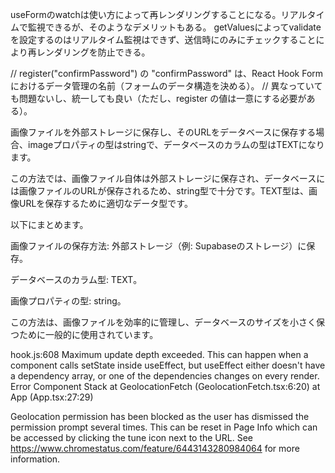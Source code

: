 useFormのwatchは使い方によって再レンダリングすることになる。リアルタイムで監視できるが、そのようなデメリットもある。
getValuesによってvalidateを設定するのはリアルタイム監視はできず、送信時にのみにチェックすることにより再レンダリングを防止できる。

// register("confirmPassword") の "confirmPassword" は、React Hook Form におけるデータ管理の名前（フォームのデータ構造を決める）。
// 異なっていても問題ないし、統一しても良い（ただし、register の値は一意にする必要がある）。


画像ファイルを外部ストレージに保存し、そのURLをデータベースに保存する場合、imageプロパティの型はstringで、データベースのカラムの型はTEXTになります。

この方法では、画像ファイル自体は外部ストレージに保存され、データベースには画像ファイルのURLが保存されるため、string型で十分です。TEXT型は、画像URLを保存するために適切なデータ型です。

以下にまとめます。

画像ファイルの保存方法: 外部ストレージ（例: Supabaseのストレージ）に保存。

データベースのカラム型: TEXT。

画像プロパティの型: string。

この方法は、画像ファイルを効率的に管理し、データベースのサイズを小さく保つために一般的に使用されています。

hook.js:608 Maximum update depth exceeded. This can happen when a component calls setState inside useEffect, but useEffect either doesn't have a dependency array, or one of the dependencies changes on every render. Error Component Stack
    at GeolocationFetch (GeolocationFetch.tsx:6:20)
    at App (App.tsx:27:29)



Geolocation permission has been blocked as the user has dismissed the permission prompt several times. This can be reset in Page Info which can be accessed by clicking the tune icon next to the URL. See https://www.chromestatus.com/feature/6443143280984064 for more information.


